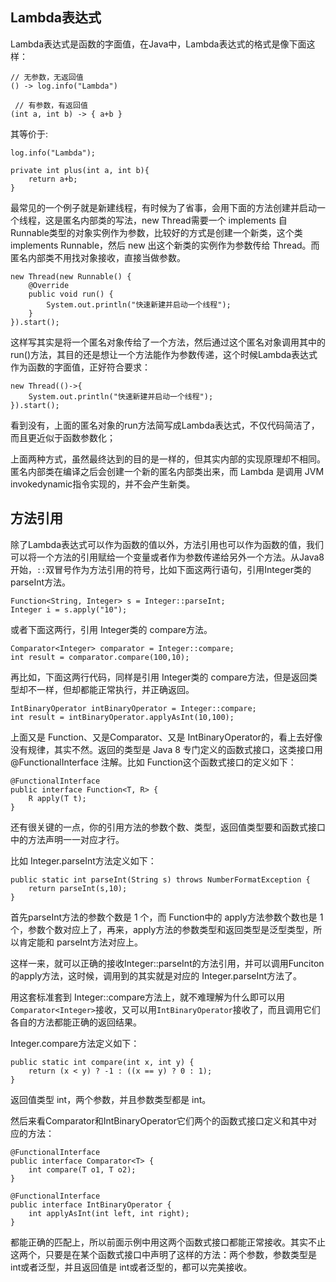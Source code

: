 ## Lambda表达式
Lambda表达式是函数的字面值，在Java中，Lambda表达式的格式是像下面这样：
```
// 无参数，无返回值
() -> log.info("Lambda")

 // 有参数，有返回值
(int a, int b) -> { a+b }
```
其等价于:
```
log.info("Lambda");

private int plus(int a, int b){
  	return a+b;
}
```

最常见的一个例子就是新建线程，有时候为了省事，会用下面的方法创建并启动一个线程，这是匿名内部类的写法，new Thread需要一个 implements 自Runnable类型的对象实例作为参数，比较好的方式是创建一个新类，这个类 implements Runnable，然后 new 出这个新类的实例作为参数传给 Thread。而匿名内部类不用找对象接收，直接当做参数。
```
new Thread(new Runnable() {
    @Override
    public void run() {
        System.out.println("快速新建并启动一个线程");
    }
}).start();
```
这样写其实是将一个匿名对象传给了一个方法，然后通过这个匿名对象调用其中的run()方法，其目的还是想让一个方法能作为参数传递，这个时候Lambda表达式作为函数的字面值，正好符合要求：
```
new Thread(()->{
    System.out.println("快速新建并启动一个线程");
}).start();
```
看到没有，上面的匿名对象的run方法简写成Lambda表达式，不仅代码简洁了，而且更近似于函数参数化；

上面两种方式，虽然最终达到的目的是一样的，但其实内部的实现原理却不相同。匿名内部类在编译之后会创建一个新的匿名内部类出来，而 Lambda 是调用 JVM invokedynamic指令实现的，并不会产生新类。


## 方法引用
除了Lambda表达式可以作为函数的值以外，方法引用也可以作为函数的值，我们可以将一个方法的引用赋给一个变量或者作为参数传递给另外一个方法。从Java8开始，`::`双冒号作为方法引用的符号，比如下面这两行语句，引用Integer类的parseInt方法。
```
Function<String, Integer> s = Integer::parseInt;
Integer i = s.apply("10");
```
或者下面这两行，引用 Integer类的 compare方法。
```
Comparator<Integer> comparator = Integer::compare;
int result = comparator.compare(100,10);
```
再比如，下面这两行代码，同样是引用 Integer类的 compare方法，但是返回类型却不一样，但却都能正常执行，并正确返回。
```
IntBinaryOperator intBinaryOperator = Integer::compare;
int result = intBinaryOperator.applyAsInt(10,100);
```
上面又是 Function、又是Comparator、又是 IntBinaryOperator的，看上去好像没有规律，其实不然。返回的类型是 Java 8 专门定义的函数式接口，这类接口用 @FunctionalInterface 注解。比如 Function这个函数式接口的定义如下：
```
@FunctionalInterface
public interface Function<T, R> {
    R apply(T t);
}
```
还有很关键的一点，你的引用方法的参数个数、类型，返回值类型要和函数式接口中的方法声明一一对应才行。

比如 Integer.parseInt方法定义如下：
```
public static int parseInt(String s) throws NumberFormatException {
    return parseInt(s,10);
}
```
首先parseInt方法的参数个数是 1 个，而 Function中的 apply方法参数个数也是 1 个，参数个数对应上了，再来，apply方法的参数类型和返回类型是泛型类型，所以肯定能和 parseInt方法对应上。

这样一来，就可以正确的接收Integer::parseInt的方法引用，并可以调用Funciton的apply方法，这时候，调用到的其实就是对应的 Integer.parseInt方法了。

用这套标准套到 Integer::compare方法上，就不难理解为什么即可以用`Comparator<Integer>`接收，又可以用`IntBinaryOperator`接收了，而且调用它们各自的方法都能正确的返回结果。

Integer.compare方法定义如下：
```
public static int compare(int x, int y) {
    return (x < y) ? -1 : ((x == y) ? 0 : 1);
}
```
返回值类型 int，两个参数，并且参数类型都是 int。

然后来看Comparator和IntBinaryOperator它们两个的函数式接口定义和其中对应的方法：
```
@FunctionalInterface
public interface Comparator<T> {
    int compare(T o1, T o2);
}

@FunctionalInterface
public interface IntBinaryOperator {
    int applyAsInt(int left, int right);
}
```
都能正确的匹配上，所以前面示例中用这两个函数式接口都能正常接收。其实不止这两个，只要是在某个函数式接口中声明了这样的方法：两个参数，参数类型是 int或者泛型，并且返回值是 int或者泛型的，都可以完美接收。
